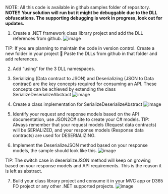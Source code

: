 NOTE: All this code is available in github samples folder of repository.
**NOTE!! Your solution will run but it might be debuggable due to the DLL obfuscations. The supporting debugging is work in progress, look out for updates.**
1.	Create a .NET framework class library project and add the DLL references from github.
![image](https://user-images.githubusercontent.com/63949792/162920056-429d8fd3-4f37-4714-9dad-43b9ddfe860d.png)

TIP: If you are planning to maintain the code in version control. Create a new folder in your project  Paste the DLLs from github in that folder and add references.

2.	Add “using” for the 3 DLL namespaces.
 
3.	Serializing (Data contract to JSON) and Deserializing (JSON to Data contract) are the key concepts required for consuming an API. These concepts can be achieved by extending the class 
SerializeDeserializeAbstract
 ![image](https://user-images.githubusercontent.com/63949792/162920082-e260f4c0-151e-4c83-a251-b279afa16a14.png)

4.	Create a class implementation for SerializeDeserializeAbstract
 ![image](https://user-images.githubusercontent.com/63949792/162920121-662e92ba-2562-459d-b56e-6fa0cfd13c02.png)

5.	Identify your request and response models based on the API documentation, use JSON2C# site to create your C# models.
TIP: Always remember that your request models (Request data contracts) will be SERIALIZED, and your response models (Response data contracts) are used for DESERIALIZING.

6.	Implement the DeserializeJSON method based on your response models, the sample should look like this.
 ![image](https://user-images.githubusercontent.com/63949792/162920163-af0d41c7-afe3-40c4-81c8-292cf970a642.png)

TIP: The switch case in deserializeJSON method will keep on growing based on your response models and API requirements. This is the reason it is left as abstract.

7.	Build your class library project and consume it in your MVC app or D365 FO project or any other .NET supported projects.
 ![image](https://user-images.githubusercontent.com/63949792/162920187-29f7a6df-264c-43a7-a87f-b210139aaa73.png)

